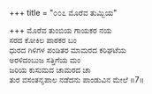 +++
title = "೦೦೭ ಮೊರೆವ ತುಮ್ಬಿಯ"

+++
ಮೊರೆವ ತುಂಬಿಯ ಗಾಯಕರ ನಯ  
ಸರದ ಕೋಕಿಲ ಪಾಠಕರ ಬಂ  
ಧುರದ ಗಿಳಿಗಳ ಪಂಡಿತರ ಮಾಮರದ ಕರಿಘಟೆಯ   
ಅರಳಿದಂಬುಜ ಸತ್ತಿಗೆಯ ಮಂ        
ಜರಿಯ ಕುಸುಮದ ಚಾಮರದ ಚಾ  
ತುರ ವಸಂತನೃಪಾಲ ನಡೆದನು ಪಾಂಡುವಿನ ಮೇಲೆ      ॥7॥